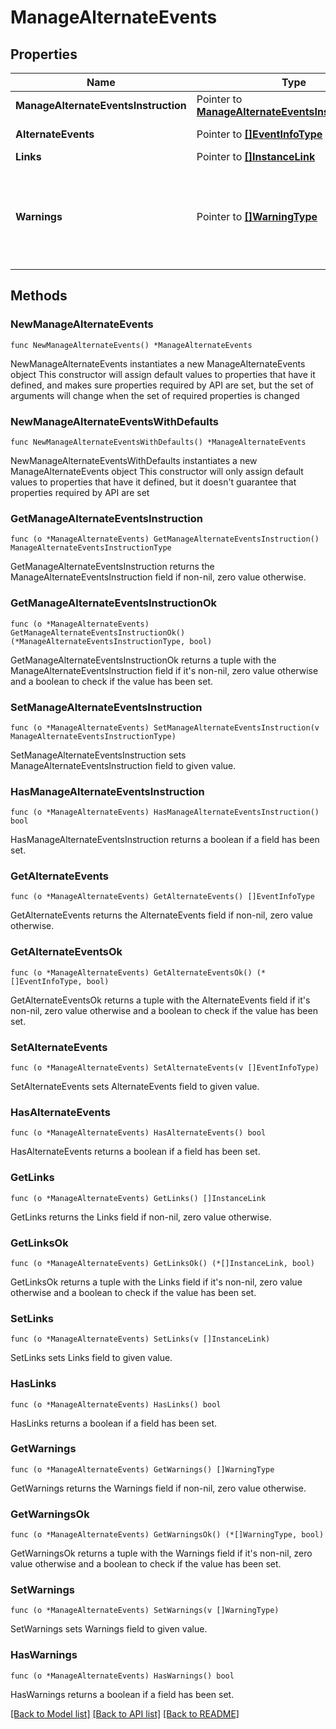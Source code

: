 # ManageAlternateEvents

## Properties

Name | Type | Description | Notes
------------ | ------------- | ------------- | -------------
**ManageAlternateEventsInstruction** | Pointer to [**ManageAlternateEventsInstructionType**](ManageAlternateEventsInstructionType.md) |  | [optional] 
**AlternateEvents** | Pointer to [**[]EventInfoType**](EventInfoType.md) | Pertain event information. | [optional] 
**Links** | Pointer to [**[]InstanceLink**](InstanceLink.md) |  | [optional] 
**Warnings** | Pointer to [**[]WarningType**](WarningType.md) | Used in conjunction with the Success elementSpace to define a business error. | [optional] 

## Methods

### NewManageAlternateEvents

`func NewManageAlternateEvents() *ManageAlternateEvents`

NewManageAlternateEvents instantiates a new ManageAlternateEvents object
This constructor will assign default values to properties that have it defined,
and makes sure properties required by API are set, but the set of arguments
will change when the set of required properties is changed

### NewManageAlternateEventsWithDefaults

`func NewManageAlternateEventsWithDefaults() *ManageAlternateEvents`

NewManageAlternateEventsWithDefaults instantiates a new ManageAlternateEvents object
This constructor will only assign default values to properties that have it defined,
but it doesn't guarantee that properties required by API are set

### GetManageAlternateEventsInstruction

`func (o *ManageAlternateEvents) GetManageAlternateEventsInstruction() ManageAlternateEventsInstructionType`

GetManageAlternateEventsInstruction returns the ManageAlternateEventsInstruction field if non-nil, zero value otherwise.

### GetManageAlternateEventsInstructionOk

`func (o *ManageAlternateEvents) GetManageAlternateEventsInstructionOk() (*ManageAlternateEventsInstructionType, bool)`

GetManageAlternateEventsInstructionOk returns a tuple with the ManageAlternateEventsInstruction field if it's non-nil, zero value otherwise
and a boolean to check if the value has been set.

### SetManageAlternateEventsInstruction

`func (o *ManageAlternateEvents) SetManageAlternateEventsInstruction(v ManageAlternateEventsInstructionType)`

SetManageAlternateEventsInstruction sets ManageAlternateEventsInstruction field to given value.

### HasManageAlternateEventsInstruction

`func (o *ManageAlternateEvents) HasManageAlternateEventsInstruction() bool`

HasManageAlternateEventsInstruction returns a boolean if a field has been set.

### GetAlternateEvents

`func (o *ManageAlternateEvents) GetAlternateEvents() []EventInfoType`

GetAlternateEvents returns the AlternateEvents field if non-nil, zero value otherwise.

### GetAlternateEventsOk

`func (o *ManageAlternateEvents) GetAlternateEventsOk() (*[]EventInfoType, bool)`

GetAlternateEventsOk returns a tuple with the AlternateEvents field if it's non-nil, zero value otherwise
and a boolean to check if the value has been set.

### SetAlternateEvents

`func (o *ManageAlternateEvents) SetAlternateEvents(v []EventInfoType)`

SetAlternateEvents sets AlternateEvents field to given value.

### HasAlternateEvents

`func (o *ManageAlternateEvents) HasAlternateEvents() bool`

HasAlternateEvents returns a boolean if a field has been set.

### GetLinks

`func (o *ManageAlternateEvents) GetLinks() []InstanceLink`

GetLinks returns the Links field if non-nil, zero value otherwise.

### GetLinksOk

`func (o *ManageAlternateEvents) GetLinksOk() (*[]InstanceLink, bool)`

GetLinksOk returns a tuple with the Links field if it's non-nil, zero value otherwise
and a boolean to check if the value has been set.

### SetLinks

`func (o *ManageAlternateEvents) SetLinks(v []InstanceLink)`

SetLinks sets Links field to given value.

### HasLinks

`func (o *ManageAlternateEvents) HasLinks() bool`

HasLinks returns a boolean if a field has been set.

### GetWarnings

`func (o *ManageAlternateEvents) GetWarnings() []WarningType`

GetWarnings returns the Warnings field if non-nil, zero value otherwise.

### GetWarningsOk

`func (o *ManageAlternateEvents) GetWarningsOk() (*[]WarningType, bool)`

GetWarningsOk returns a tuple with the Warnings field if it's non-nil, zero value otherwise
and a boolean to check if the value has been set.

### SetWarnings

`func (o *ManageAlternateEvents) SetWarnings(v []WarningType)`

SetWarnings sets Warnings field to given value.

### HasWarnings

`func (o *ManageAlternateEvents) HasWarnings() bool`

HasWarnings returns a boolean if a field has been set.


[[Back to Model list]](../README.md#documentation-for-models) [[Back to API list]](../README.md#documentation-for-api-endpoints) [[Back to README]](../README.md)


